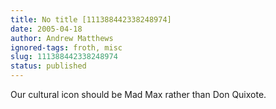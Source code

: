 ```yaml
---
title: No title [111388442338248974]
date: 2005-04-18
author: Andrew Matthews
ignored-tags: froth, misc
slug: 111388442338248974
status: published
---
```


Our cultural icon should be Mad Max rather than Don Quixote.
